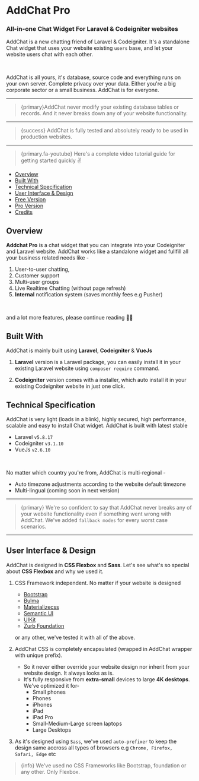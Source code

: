 # AddChat Pro

### All-in-one Chat Widget For Laravel & Codeigniter websites

AddChat is a new chatting friend of Laravel & Codeigniter. It's a standalone Chat widget that uses your website existing `users` base, and let your website users chat with each other. 

<br>

AddChat is all yours, it's database, source code and everything runs on your own server. Complete privacy over your data. Either you're a big corporate sector or a small business. AddChat is for everyone.

---

>{primary}AddChat never modify your existing database tables or records. And it never breaks down any of your website functionality.

---

>{success} AddChat is fully tested and absolutely ready to be used in production websites. 

---

> {primary.fa-youtube} Here's a complete video tutorial guide for getting started quickly ✌️


- [Overview](#Overview)
- [Built With](#Built-with)
- [Technical Specification](#Technical-Specification)
- [User Interface & Design](#User-Interface-Design)
- [Free Version](#Free-version)
- [Pro Version](#Pro-version)
- [Credits](#Credits)


<a name="Overview"></a>
## Overview

**Addchat Pro** is a chat widget that you can integrate into your Codeigniter and Laravel website. AddChat works like a standalone widget and fullfill all your business related needs like -

1. User-to-user chatting, 
2. Customer support 
3. Multi-user groups
4. Live Realtime Chatting (without page refresh)
5. **Internal** notification system (saves monthly fees e.g Pusher)

<br>

and a lot more features, please continue reading 🙏🏻


<a name="Built-with"></a>
## Built With

AddChat is mainly built using **Laravel**, **Codeigniter** & **VueJs**

1. **Laravel** version is a Laravel package, you can easily install it in your existing Laravel website using `composer require` command.

2. **Codeigniter** version comes with a installer, which auto install it in your existing Codeigniter website in just one click.



<a name="Technical-Specification"></a>
## Technical Specification

AddChat is very light (loads in a blink), highly secured, high performance, scalable and easy to install Chat widget. AddChat is built with latest stable 

- Laravel `v5.8.17` 
- Codeigniter `v3.1.10` 
- VueJs `v2.6.10`

<br>

No matter which country you're from, AddChat is multi-regional -

- Auto timezone adjustments according to the website default timezone
- Multi-lingual (coming soon in next version)

--- 

>{primary} We're so confident to say that AddChat never breaks any of your website functionality even if something went wrong with AddChat. We've added `fallback modes` for every worst case scenarios.

---


<a name="User-Interface-Design"></a>
## User Interface & Design

AddChat is designed in **CSS Flexbox** and **Sass**. Let's see what's so special about **CSS Flexbox** and why we used it.

1. CSS Framework independent. No matter if your website is designed 
    - [Bootstrap](https://getbootstrap.com/) 
    - [Bulma](https://bulma.io/) 
    - [Materializecss](https://materializecss.com/) 
    - [Semantic UI](https://semantic-ui.com/) 
    - [UIKit](https://getuikit.com/) 
    - [Zurb Foundation](https://foundation.zurb.com/) 

    or any other, we've tested it with all of the above.

2. AddChat CSS is completely encapsulated (wrapped in AddChat wrapper with unique prefix).
    - So it never either override your website design nor inherit from your website design. It always looks as is.
    - It's fully responsive from **extra-small** devices to large **4K desktops**. We've optimized it for-
        - Small phones
        - Phones
        - iPhones
        - iPad
        - iPad Pro
        - Small-Medium-Large screen laptops
        - Large Desktops

3. As it's designed using `Sass`, we've used `auto-prefixer` to keep the design same accross all types of browsers e.g `Chrome, Firefox, Safari, Edge` etc



>{info} We've used no CSS Frameworks like Bootstrap, foundation or any other. Only Flexbox.



